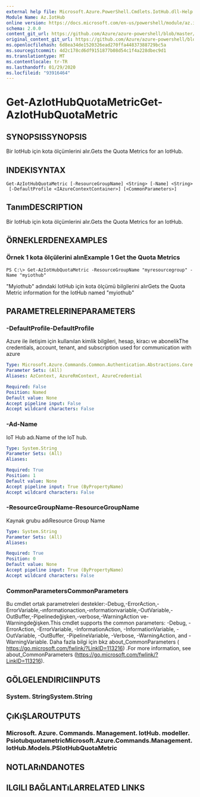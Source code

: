 ```yaml
---
external help file: Microsoft.Azure.PowerShell.Cmdlets.IotHub.dll-Help.xml
Module Name: Az.IotHub
online version: https://docs.microsoft.com/en-us/powershell/module/az.iothub/get-aziothubquotametric
schema: 2.0.0
content_git_url: https://github.com/Azure/azure-powershell/blob/master/src/IotHub/IotHub/help/Get-AzIotHubQuotaMetric.md
original_content_git_url: https://github.com/Azure/azure-powershell/blob/master/src/IotHub/IotHub/help/Get-AzIotHubQuotaMetric.md
ms.openlocfilehash: 6d8ea34de1520326ead270ffa44837388729bc5a
ms.sourcegitcommit: 4d2c178cd6df9151877b08d54c1f4a228dbec9d1
ms.translationtype: MT
ms.contentlocale: tr-TR
ms.lasthandoff: 01/29/2020
ms.locfileid: "93916464"
---
```

# <span data-ttu-id="e1169-101">Get-AzIotHubQuotaMetric</span><span class="sxs-lookup"><span data-stu-id="e1169-101">Get-AzIotHubQuotaMetric</span></span>

## <span data-ttu-id="e1169-102">SYNOPSIS</span><span class="sxs-lookup"><span data-stu-id="e1169-102">SYNOPSIS</span></span>
<span data-ttu-id="e1169-103">Bir IotHub için kota ölçümlerini alır.</span><span class="sxs-lookup"><span data-stu-id="e1169-103">Gets the Quota Metrics for an IotHub.</span></span>

## <span data-ttu-id="e1169-104">INDEKI</span><span class="sxs-lookup"><span data-stu-id="e1169-104">SYNTAX</span></span>

```
Get-AzIotHubQuotaMetric [-ResourceGroupName] <String> [-Name] <String>
 [-DefaultProfile <IAzureContextContainer>] [<CommonParameters>]
```

## <span data-ttu-id="e1169-105">Tanım</span><span class="sxs-lookup"><span data-stu-id="e1169-105">DESCRIPTION</span></span>
<span data-ttu-id="e1169-106">Bir IotHub için kota ölçümlerini alır.</span><span class="sxs-lookup"><span data-stu-id="e1169-106">Gets the Quota Metrics for an IotHub.</span></span>

## <span data-ttu-id="e1169-107">ÖRNEKLERDEN</span><span class="sxs-lookup"><span data-stu-id="e1169-107">EXAMPLES</span></span>

### <span data-ttu-id="e1169-108">Örnek 1 kota ölçülerini alın</span><span class="sxs-lookup"><span data-stu-id="e1169-108">Example 1 Get the Quota Metrics</span></span>
```
PS C:\> Get-AzIotHubQuotaMetric -ResourceGroupName "myresourcegroup" -Name "myiothub"
```

<span data-ttu-id="e1169-109">"Myiothub" adındaki IotHub için kota ölçümü bilgilerini alır</span><span class="sxs-lookup"><span data-stu-id="e1169-109">Gets the Quota Metric information for the IotHub named "myiothub"</span></span>

## <span data-ttu-id="e1169-110">PARAMETRELERINE</span><span class="sxs-lookup"><span data-stu-id="e1169-110">PARAMETERS</span></span>

### <span data-ttu-id="e1169-111">-DefaultProfile</span><span class="sxs-lookup"><span data-stu-id="e1169-111">-DefaultProfile</span></span>
<span data-ttu-id="e1169-112">Azure ile iletişim için kullanılan kimlik bilgileri, hesap, kiracı ve abonelik</span><span class="sxs-lookup"><span data-stu-id="e1169-112">The credentials, account, tenant, and subscription used for communication with azure</span></span>

```yaml
Type: Microsoft.Azure.Commands.Common.Authentication.Abstractions.Core.IAzureContextContainer
Parameter Sets: (All)
Aliases: AzContext, AzureRmContext, AzureCredential

Required: False
Position: Named
Default value: None
Accept pipeline input: False
Accept wildcard characters: False
```

### <span data-ttu-id="e1169-113">-Ad</span><span class="sxs-lookup"><span data-stu-id="e1169-113">-Name</span></span>
<span data-ttu-id="e1169-114">IoT Hub adı.</span><span class="sxs-lookup"><span data-stu-id="e1169-114">Name of the IoT hub.</span></span> 

```yaml
Type: System.String
Parameter Sets: (All)
Aliases:

Required: True
Position: 1
Default value: None
Accept pipeline input: True (ByPropertyName)
Accept wildcard characters: False
```

### <span data-ttu-id="e1169-115">-ResourceGroupName</span><span class="sxs-lookup"><span data-stu-id="e1169-115">-ResourceGroupName</span></span>
<span data-ttu-id="e1169-116">Kaynak grubu adı</span><span class="sxs-lookup"><span data-stu-id="e1169-116">Resource Group Name</span></span>

```yaml
Type: System.String
Parameter Sets: (All)
Aliases:

Required: True
Position: 0
Default value: None
Accept pipeline input: True (ByPropertyName)
Accept wildcard characters: False
```

### <span data-ttu-id="e1169-117">CommonParameters</span><span class="sxs-lookup"><span data-stu-id="e1169-117">CommonParameters</span></span>
<span data-ttu-id="e1169-118">Bu cmdlet ortak parametreleri destekler:-Debug,-ErrorAction,-ErrorVariable,-ınformationaction,-ınformationvariable,-OutVariable,-OutBuffer,-Pipelinedeğişken,-verbose,-WarningAction ve-Warningdeğişken.</span><span class="sxs-lookup"><span data-stu-id="e1169-118">This cmdlet supports the common parameters: -Debug, -ErrorAction, -ErrorVariable, -InformationAction, -InformationVariable, -OutVariable, -OutBuffer, -PipelineVariable, -Verbose, -WarningAction, and -WarningVariable.</span></span> <span data-ttu-id="e1169-119">Daha fazla bilgi için bkz about_CommonParameters ( https://go.microsoft.com/fwlink/?LinkID=113216) .</span><span class="sxs-lookup"><span data-stu-id="e1169-119">For more information, see about_CommonParameters (https://go.microsoft.com/fwlink/?LinkID=113216).</span></span>

## <span data-ttu-id="e1169-120">GÖLGELENDIRICI</span><span class="sxs-lookup"><span data-stu-id="e1169-120">INPUTS</span></span>

### <span data-ttu-id="e1169-121">System. String</span><span class="sxs-lookup"><span data-stu-id="e1169-121">System.String</span></span>

## <span data-ttu-id="e1169-122">ÇıKıŞLAR</span><span class="sxs-lookup"><span data-stu-id="e1169-122">OUTPUTS</span></span>

### <span data-ttu-id="e1169-123">Microsoft. Azure. Commands. Management. IotHub. modeller. Psiotubquotametric</span><span class="sxs-lookup"><span data-stu-id="e1169-123">Microsoft.Azure.Commands.Management.IotHub.Models.PSIotHubQuotaMetric</span></span>

## <span data-ttu-id="e1169-124">NOTLARıNDA</span><span class="sxs-lookup"><span data-stu-id="e1169-124">NOTES</span></span>

## <span data-ttu-id="e1169-125">ILGILI BAĞLANTıLAR</span><span class="sxs-lookup"><span data-stu-id="e1169-125">RELATED LINKS</span></span>
